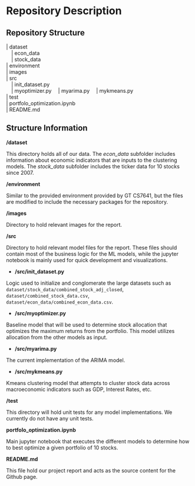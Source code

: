 # Repository Description

## Repository Structure

| dataset  
&emsp;| econ_data  
&emsp;| stock_data   
| environment   
| images  
| src  
&emsp;| init_dataset.py  
&emsp;| myoptimizer.py 
&emsp;| myarima.py 
&emsp;| mykmeans.py  
| test  
| portfolo_optimization.ipynb  
| README.md  

## Structure Information

**/dataset**

This directory holds all of our data. The *econ_data* subfolder includes
information about economic indicators that are inputs to the clustering models.
The *stock_data* subfolder includes the ticker data for 10 stocks since 2007. 

**/environment**

Similar to the provided environment provided by GT CS7641, but the files are
modified to include the necessary packages for the repository.

**/images**

Directory to hold relevant images for the report.

**/src**

Directory to hold relevant model files for the report. These files should
contain most of the business logic for the ML models, while the jupyter notebook
is mainly used for quick development and visualizations. 

- **/src/init_dataset.py**
    
Logic used to initialize and conglomerate the large datasets such as
`dataset/stock_data/combined_stock_adj_closed`,
`dataset/combined_stock_data.csv`, `dataset/econ_data/combined_econ_data.csv`. 

- **/src/myoptimizer.py**
    
Baseline model that will be used to determine stock allocation that optimizes
the maximum returns from the portfolio. This model utilizes allocation from the
other models as input. 

- **/src/myarima.py**
    
The current implementation of the ARIMA model. 

- **/src/mykmeans.py**
    
Kmeans clustering model that attempts to cluster stock data across macroeconomic
indicators such as GDP, Interest Rates, etc. 

**/test**

This directory will hold unit tests for any model implementations. We currently
do not have any unit tests.  

**portfolo_optimization.ipynb**

Main jupyter notebook that executes the different models to determine how to
best optimize a given portfolio of 10 stocks.


**README.md**

This file hold our project report and acts as the source content for the Github page. 

